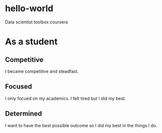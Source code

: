 # hello-world
Data scientist toolbox coursera
# As a student
## Competitive 
I became competitive and steadfast. 
## Focused
I only focued on my academics. I felt tired but I did my best.
## Determined
I want to have the best possible outcome so I did my best in the things I do.
